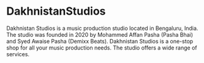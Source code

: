 # DakhnistanStudios
Dakhnistan Studios is a music production studio located in Bengaluru, India. The studio was founded in 2020 by Mohammed Affan Pasha (Pasha Bhai) and Syed Awaise Pasha (Demixx Beats). Dakhnistan Studios is a one-stop shop for all your music production needs. The studio offers a wide range of services.
